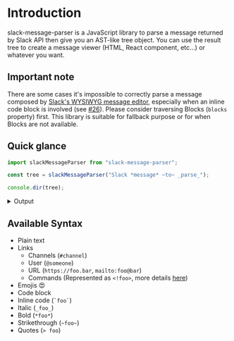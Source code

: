 # Introduction

slack-message-parser is a JavaScript library to parse a message returned by Slack API then give you an AST-like tree object.
You can use the result tree to create a message viewer (HTML, React component, etc...) or whatever you want.

## Important note

There are some cases it's impossible to correctly parse a message composed by [Slack's WYSIWYG message editor][slack-wyswig], especially when an inline code block is involved (see [#26]).
Please consider traversing Blocks (`blocks` property) first.
This library is suitable for fallback purpose or for when Blocks are not available.

[slack-wyswig]: https://api.slack.com/changelog/2019-09-what-they-see-is-what-you-get-and-more-and-less
[#26]: https://github.com/pocka/slack-message-parser/issues/26

## Quick glance

```ts
import slackMessageParser from "slack-message-parser";

const tree = slackMessageParser("Slack *message* ~to~ _parse_");

console.dir(tree);
```

<details>
  <summary>Output</summary>

```js
({
  type: NodeType.Root,
  children: [
    {
      type: NodeType.Text,
      text: "Slack ",
      source: "Slack ",
    },
    {
      type: NodeType.Bold,
      children: [
        {
          type: NodeType.Text,
          text: "message",
          source: "message",
        },
      ],
      source: "*message*",
    },
    {
      type: NodeType.Text,
      text: " ",
      source: " ",
    },
    {
      type: NodeType.Strike,
      children: [
        {
          type: NodeType.Text,
          text: "to",
          source: "to",
        },
      ],
      source: "~to~",
    },
    {
      type: NodeType.Text,
      text: " ",
      source: " ",
    },
    {
      type: NodeType.Italic,
      children: [
        {
          type: NodeType.Text,
          text: "parse",
          source: "parse",
        },
      ],
      source: "_parse_",
    },
  ],
  source: "Slack *message* ~to~ _parse_",
});
```

</details>

## Available Syntax

- Plain text
- Links
  - Channels (`#channel`)
  - User (`@someone`)
  - URL (`https://foo.bar`, `mailto:foo@bar`)
  - Commands (Represented as `<!foo>`, more details [here](https://api.slack.com/docs/message-formatting))
- Emojis 😍
- Code block
- Inline code (<code>\`foo\`</code>)
- Italic (`_foo_`)
- Bold (`*foo*`)
- Strikethrough (`~foo~`)
- Quotes (`> foo`)
